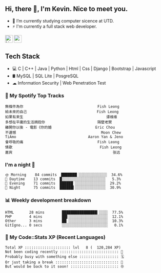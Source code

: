 ## Hi, there 👋, I'm Kevin. Nice to meet you.

- 🌱 I’m currently studying computer sicence at UTD.
- ⚡ I'm currently a full stack web developer.

<a href="https://www.linkedin.com/in/kevin12686/"><img alt="LinkedIn" src="https://img.shields.io/badge/linkedin%20-%230077B5.svg?&style=for-the-badge&logo=linkedin&logoColor=white" height=25></a>
<a href="https://www.instagram.com/kevin12686/"><img src="https://img.shields.io/badge/instagram-3f729b?&style=for-the-badge&logo=instagram&logoColor=white" height=25></a>

## Tech Stack

* 💻 C | C++ | Java | Python | Html | Css | Django | Bootstrap | Javascript
* 🛢️ MySQL | SQL Lite | PosgreSQL
* ☁ Information Security | Web Penetration Test

### 🎵 My Spotify Top Tracks

<!-- spotify start -->

```text
無條件為你                                  Fish Leong
給未來的自己                                Fish Leong
如果有来生                                      谭维维
多想在平庸的生活拥抱你                        隔壁老樊
離開你以後 - 電影《你的婚                    Eric Chou
不遺憾                                       Moon Chew
TiAmo                                 Aaron Yan & Jeno
會呼吸的痛                                  Fish Leong
情歌                                        Fish Leong
嘉宾                                              张远
```

<!-- spotify end -->

### I'm a night 🦉

<!-- early_bird start -->

```text
🌞 Morning    84 commits  ███████▎░░░░░░░░░░░░░  34.6%
🌆 Daytime    13 commits  █░░░░░░░░░░░░░░░░░░░░   5.3%
🌃 Evening    71 commits  ██████▏░░░░░░░░░░░░░░  29.2%
🌙 Night      75 commits  ██████▍░░░░░░░░░░░░░░  30.9%
```

<!-- early_bird end -->

### 📊 Weekly development breakdown

<!-- code_time start -->

```text
HTML       28 mins        ████████████████▎░░░░  77.5%
PHP        4 mins         ██▌░░░░░░░░░░░░░░░░░░  12.1%
Other      3 mins         ██▏░░░░░░░░░░░░░░░░░░  10.3%
GitIgno... 0 secs         ░░░░░░░░░░░░░░░░░░░░░   0.1%
```

<!-- code_time end -->

### 🧰 My Code::Stats XP (Recent Languages)

<!-- codestats start -->

```text
Total XP ::::::::::::::::::::: lvl   8 (  120,284 XP) 
Not been coding recently ::::::::::::::::::::::::::: 🙈
Probably busy with something else :::::::::::::::::: 🗓
Or just taking a break ::::::::::::::::::::::::::::: 🌴
But would be back to it soon! :::::::::::::::::::::: 🤓
```

<!-- codestats end -->
